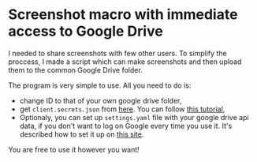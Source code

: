 # Screenshot macro with immediate access to Google Drive

I needed to share screenshots with few other users. To simplify the proccess, I made a script which can make screenshots and then upload them to the common Google Drive folder.

The program is very simple to use. All you need to do is:

- change ID to that of your own google drive folder,
- get `client.secrets.json` from [here](https://console.cloud.google.com/apis/dashboard). You can follow [this tutorial](https://d35mpxyw7m7k7g.cloudfront.net/bigdata_1/Get+Authentication+for+Google+Service+API+.pdf),
- Optionaly, you can set up `settings.yaml` file with your google drive api data, if you don't want to log on Google every time you use it. It's described how to set it up on [this site](https://pythonhosted.org/PyDrive/oauth.html#automatic-and-custom-authentication-with-settings-yaml.).

You are free to use it however you want!
